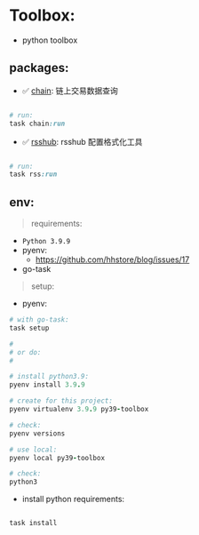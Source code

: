 # Toolbox:

- python toolbox

## packages:

- ✅ [chain](packages/chain/run.py): 链上交易数据查询

```ruby

# run:
task chain:run

```

- ✅ [rsshub](packages/rsshub/run.py): rsshub 配置格式化工具

```ruby

# run:
task rss:run

```

## env:

> requirements:

- `Python 3.9.9`
- pyenv:
    - https://github.com/hhstore/blog/issues/17
- go-task

> setup:

- pyenv:

```ruby
# with go-task:
task setup

#
# or do:
#

# install python3.9:
pyenv install 3.9.9

# create for this project:
pyenv virtualenv 3.9.9 py39-toolbox

# check:
pyenv versions

# use local:
pyenv local py39-toolbox 

# check:
python3
```

- install python requirements:

```ruby

task install

```


